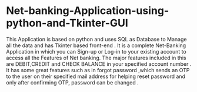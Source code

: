 # Net-banking-Application-using-python-and-Tkinter-GUI
This Application is based on python and uses SQL as Database to Manage all the data and has Tkinter  based front-end . 
It is a complete Net-Banking Application in which you can Sign-up or Log-in to your existing account to access all the Features of Net banking.
The major features included in this are DEBIT,CREDIT and CHECK BALANCE in your specified account number .
It has some great features such as in forgot password ,which sends an OTP to the user on their specified mail address for helping reset password 
and only after confirming OTP, password can be changed . 
